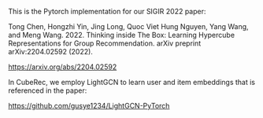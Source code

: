 This is the Pytorch implementation for our SIGIR 2022 paper:

Tong Chen, Hongzhi Yin, Jing Long, Quoc Viet Hung Nguyen, Yang Wang, and Meng Wang. 2022. Thinking inside
The Box: Learning Hypercube Representations for Group Recommendation. arXiv preprint arXiv:2204.02592 (2022).

https://arxiv.org/abs/2204.02592

In CubeRec, we employ LightGCN to learn user and item embeddings that is referenced in the paper:

https://github.com/gusye1234/LightGCN-PyTorch

